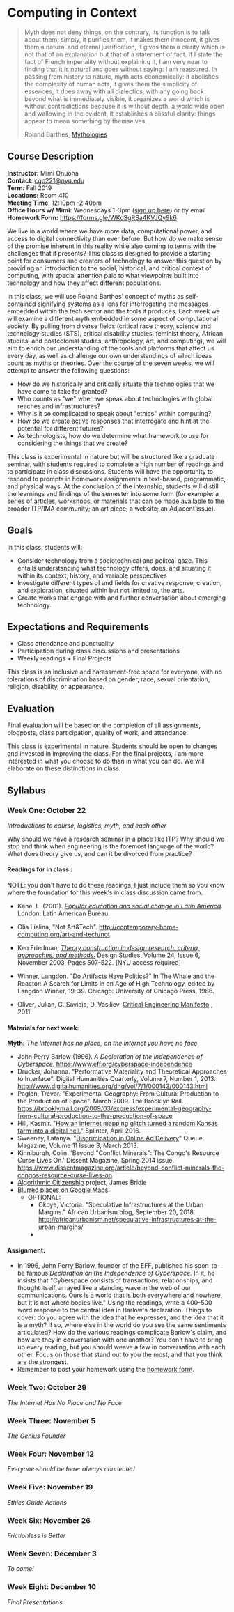 # Computing in Context 



> Myth does not deny things, on the contrary, its function is to talk about them; simply, it purifies them, it makes them innocent, it gives them a natural and eternal justification, it gives them a clarity which is not that of an explanation but that of a statement of fact. If I state the fact of French imperiality without explaining it, I am very near to finding that it is natural and goes
> without saying: I am reassured. In passing from history to nature, myth acts economically: it abolishes the complexity of human acts, it gives them the simplicity of essences, it does away with all dialectics, with any going back beyond what is immediately visible, it organizes a world which is without contradictions because it is without depth, a world wide open and wallowing in the evident, it establishes a blissful clarity: things appear to mean something by themselves.
>
> Roland Barthes, [Mythologies](http://faculty.georgetown.edu/irvinem/theory/Barthes-MythToday-excerpt.pdf )

## Course Description 

**Instructor:** Mimi Onuoha  
**Contact**: cgo221@nyu.edu  
**Term:** Fall 2019  
**Locations:** Room 410   
**Meeting Time**: 12:10pm -2:40pm   
**Office Hours w/ Mimi:** Wednesdays 1-3pm ([sign up here](https://calendar.google.com/calendar/selfsched?sstoken=UUl0bkJBeEw5QmpTfGRlZmF1bHR8MTVmMGJiY2ZkYjkyNWQ0NGQ1Y2YzODliMDQ0MmRlODU)) or by email   
**Homework Form:** https://forms.gle/WKoSgRSa4KVJQy9k6     



We live in a world where we have more data, computational power, and access to digital connectivity than ever before. But how do we make sense of the promise inherent in this reality while also coming to terms with the challenges that it presents? This class is designed to provide a starting point for consumers and creators of technology to answer this question by providing an introduction to the social, historical, and critical context of computing, with special attention paid to what viewpoints built into technology and how they affect different populations. 

In this class, we will use Roland Barthes' concept of myths as self-contained signifying systems as a lens for interrogating the messages embedded within the tech sector and the tools it produces. Each week we will examine a different myth embedded in some aspect of computational society. By pulling  from diverse fields (critical race theory, science and technology studies (STS), critical disability studies, feminist theory, African studies, and postcolonial studies, anthropology, art, and computing), we will aim to enrich our understanding of the tools and platforms that affect us every day, as well as challenge our own understandings of which ideas count as myths or theories. Over the course of the seven weeks, we will attempt to answer the following questions: 

- How do we historically and critically situate the technologies that we have come to take for granted? 
- Who counts as "we" when we speak about technologies with global reaches and infrastructures? 
- Why is it so complicated to speak about "ethics" within computing? 
- How do we create active responses that interrogate and hint at the potential for different futures? 
- As technologists, how do we determine what framework to use for considering the things that we create?

This class is experimental in nature but will be structured like a graduate seminar, with students required to complete a high number of readings and to participate in class discussions. Students will have the opportunity to respond to prompts in homework assignments in text-based, programmatic, and physical ways. At the conclusion of the internship, students will distill the learnings and findings of the semester into some form (for example: a series of articles, workshops, or materials that can be made available to the broader ITP/IMA community; an art piece; a website; an Adjacent issue). 

## Goals 

In this class, students will:

- Consider technology from a sociotechnical and politcal gaze. This entails understanding what technology offers, does, and situating it within its context, history, and variable perspectives
- Investigate different types of and fields for creative response, creation, and exploration, situated within but not limited to, the arts. 
- Create works that engage with and further conversation about emerging technology. 

## Expectations and Requirements

- Class attendance and punctuality
- Participation during class discussions and presentations
- Weekly readings + Final Projects

This class is an inclusive and harassment-free space for everyone, with no tolerations of discrimination based on gender, race, sexual orientation, religion, disability, or appearance. 

## Evaluation

Final evaluation will be based on the completion of all assignments, blogposts, class participation, quality of work, and attendance. 

This class is experimental in nature. Students should be open to changes and invested in improving the class. For the final projects, I am more interested in what you choose to do than in what you can do. We will elaborate on these distinctions in class.

## Syllabus

### Week One: October 22 

*Introductions to course, logistics, myth, and each other*

Why should we have a research seminar in a place like ITP? Why should we stop and think when engineering is the foremost language of the world? What does theory give us, and can it be divorced from practice? 

#### Readings for in class :

NOTE: you don't have to do these readings, I just include them so you know where the foundation for this week's in class discussion came from. 

- Kane, L. (2001). *[Popular education and social change in Latin America](https://academic.oup.com/cdj/article/45/3/287/542393)*. London: Latin American Bureau.

- Olia Lialina, "Not Art&Tech". http://contemporary-home-computing.org/art-and-tech/not

- Ken Friedman, *[Theory construction in design research: criteria, approaches, and methods.](https://www.sciencedirect.com/science/article/pii/S0142694X03000395)* Design Studies, Volume 24, Issue 6, November 2003, Pages 507-522. [NYU access required] 

- Winner, Langdon. "[Do Artifacts Have Politics?](https://www.cc.gatech.edu/~beki/cs4001/Winner.pdf)" In The Whale and the Reactor: A Search for Limits in an Age of High Technology, edited by Langdon Winner, 19-39. Chicago: University of Chicago Press, 1986.

- Oliver, Julian,  G. Savicic, D. Vasiliev.  [Critical Engineering Manifesto](https://criticalengineering.org/) , 2011. 

  

  

#### Materials for next week:

**Myth:** *The Internet has no place, on the internet you have no face*

- John Perry Barlow (1996). *A Declaration of the Independence of Cyberspace*. https://www.eff.org/cyberspace-independence
- Drucker, Johanna. "Performative Materiality and Theoretical Approaches to Interface". Digital Humanities Quarterly, Volume 7, Number 1, 2013. http://www.digitalhumanities.org/dhq/vol/7/1/000143/000143.html
- Paglen, Trevor. "Experimental Geography: From Cultural Production to the Production of Space".  March 2009. The Brooklyn Rail. https://brooklynrail.org/2009/03/express/experimental-geography-from-cultural-production-to-the-production-of-space
- Hill, Kasmir. "[How an internet mapping glitch turned a random Kansas farm into a digital hell.](https://splinternews.com/how-an-internet-mapping-glitch-turned-a-random-kansas-f-1793856052)" Splinter, April 2016.
- Sweeney, Latanya. "[Discrimination in Online Ad Delivery](http://delivery.acm.org/10.1145/2470000/2460278/p10-sweeney.pdf?ip=216.165.95.183&id=2460278&acc=OPEN&key=36E5A5D4E382B3FA%2E36E5A5D4E382B3FA%2E4D4702B0C3E38B35%2E6D218144511F3437&__acm__=1572480442_aa53768b9c05f8df67df5202465bd392)" Queue Magazine, Volume 11 Issue 3, March 2013.  
- Kinniburgh, Colin. 'Beyond "Conflict Minerals": The Congo's Resource Curse Lives On.' Dissent Magazine, Spring 2014 issue. https://www.dissentmagazine.org/article/beyond-conflict-minerals-the-congos-resource-curse-lives-on 
- [Algorithmic Citizenship](http://citizen-ex.com/citizenship) project, James Bridle
- [Blurred places on Google Maps](https://www.google.com/maps/place/44%C2%B008'41.4%22N+4%C2%B042'23.4%22E/@44.1430963,4.6991975,2435m/data=!3m1!1e3!4m5!3m4!1s0x0:0x0!8m2!3d44.1448333!4d4.7065). 
  - OPTIONAL:
    - Okoye, Victoria. "Speculative Infrastructures at the Urban Margins." African Urbanism blog, September 20, 2018. http://africanurbanism.net/speculative-infrastructures-at-the-urban-margins/
    - 



#### Assignment: 

- In 1996, John Perry Barlow, founder of the EFF, published his soon-to-be famous *Declaration on the Independence of Cyberspace.* In it, he insists that "Cyberspace consists of transactions, relationships, and thought itself, arrayed like a standing wave in the web of our communications. Ours is a world that is both everywhere and nowhere, but it is not where bodies live." Using the readings, write a 400-500 word response to the central idea in Barlow's declaration. Things to cover: do you agree with the idea that he expresses, and the idea that it is a myth? If so, where else in the world do you see the same sentiments articulated? How do the various readings complicate Barlow's claim, and how are they in conversation with one another? You don't have to bring up every reading, but you should weave a few in conversation with each other. Focus on those that stand out to you the most, and that you think are the strongest.
- Remember to post your homework using the [homework form](https://forms.gle/WKoSgRSa4KVJQy9k6). 

### Week Two: October 29 

*The Internet Has No Place and No Face*



### Week Three: November 5 

*The Genius Founder*



### Week Four: November 12 

*Everyone should be here: always connected*



### Week Five: November 19 

*Ethics Guide Actions*

#### 

### Week Six: November 26

*Frictionless is Better*



### Week Seven: December 3

*To come!*

### Week Eight: December 10 

*Final Presentations*





